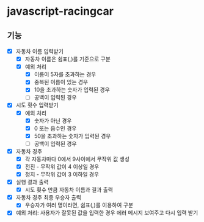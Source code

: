 # javascript-racingcar

## 기능

- [x] 자동차 이름 입력받기
  - [x] 자동차 이름은 쉼표(,)를 기준으로 구분
  - [x] 예외 처리
    - [x] 이름이 5자를 초과하는 경우
    - [x] 중복된 이름이 있는 경우
    - [x] 10을 초과하는 숫자가 입력된 경우
    - [ ] 공백이 입력된 경우
- [x] 시도 횟수 입력받기
  - [x] 예외 처리
    - [x] 숫자가 아닌 경우
    - [x] 0 또는 음수인 경우
    - [x] 50을 초과하는 숫자가 입력된 경우
    - [ ] 공백이 입력된 경우
- [x] 자동차 경주
  - [x] 각 자동차마다 0에서 9사이에서 무작위 값 생성
  - [x] 전진 - 무작위 값이 4 이상일 경우
  - [x] 정지 - 무작위 값이 3 이하일 경우
- [x] 실행 결과 출력
  - [x] 시도 횟수 만큼 자동차 이름과 결과 출력
- [x] 자동차 경주 최종 우승자 출력
  - [x] 우승자가 여러 명이라면, 쉼표(,)를 이용하여 구분

- [x] 예외 처리: 사용자가 잘못된 값을 입력한 경우 에러 메시지 보여주고 다시 입력 받기
